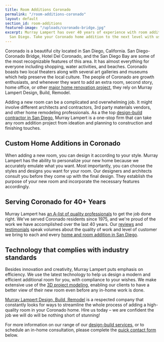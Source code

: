 ```yaml
---
title: Room Additions Coronado
permalink: "/room-additions-coronado"
layout: default
section_id: room-additions
featured-image: "/uploads/coronado-bridge.jpg"
excerpt: Murray Lampert has over 40 years of experience with room additions in Coronado,
  San Diego. Take your Coronado home addition to the next level with us.
---
```


Coronado is a beautiful city located in San Diego, California. San Diego-Coronado Bridge, Hotel Del Coronado, and the San Diego Bay are some of the most recognizable features of this area. It has almost everything for everyone including shopping, water activities, and beaches. Coronado boasts two local theaters along with several art galleries and museums which help preserve the local culture. The people of Coronado are growth enthusiasts, and whenever they want to add an extra room, second story, home office, or other [major home renovation project](/major-renovations), they rely on Murray Lampert Design, Build, Remodel.

Adding a new room can be a complicated and overwhelming job. It might involve different architects and contractors, 3rd party materials vendors, and other home remodeling professionals. As a the top [design-build contractor in San Diego](/san-diego-design-build-contractors), Murray Lampert is a one-stop firm that can take any room addition project from ideation and planning to construction and finishing touches.

## Custom Home Additions in Coronado

When adding a new room, you can design it according to your style. Murray Lampert has the ability to personalize your new home because we accurately emulate what you want. Most importantly, you can choose the styles and designs you want for your room. Our designers and architects consult you before they come up with the final design. They establish the purpose of your new room and incorporate the necessary features accordingly.

## Serving Coronado for 40+ Years

Murray Lampert has [an A-list of quality professionals](/about-murray-lampert-design-build-remodel#team-members) to get the job done right. We've served Coronado residents since 1975, and we're proud of the work we have accomplished over the last 40 years. Our [reviews](/reviews) and [testimonials](/testimonials) speak volumes about the quality of work and level of customer we bring to each and every [home and room addition in San Diego](/san-diego-room-additions).

## Technology that complies with industry standards

Besides innovation and creativity, Murray Lampert puts emphasis on efficiency. We use the latest technology to help us design a modern and efficient additional room for you, with compliance to your wishes. We make extensive use of the [3D project modeling](/3d-architectural-rendering-services), enabling our clients to have a better view of their new room even before any in-home work is done.

[Murray Lampert Design, Build, Remodel](/) is a respected company that constantly looks for ways to streamline the whole process of adding a high-quality room in your Coronado home. Hire us today – we are confident the job we will do will be nothing short of stunning!

For more information on our range of our [design-build services](/design-build-services-san-diego), or to schedule an in-home consultation, please complete the [quick contact form](#quick-contact) below.
